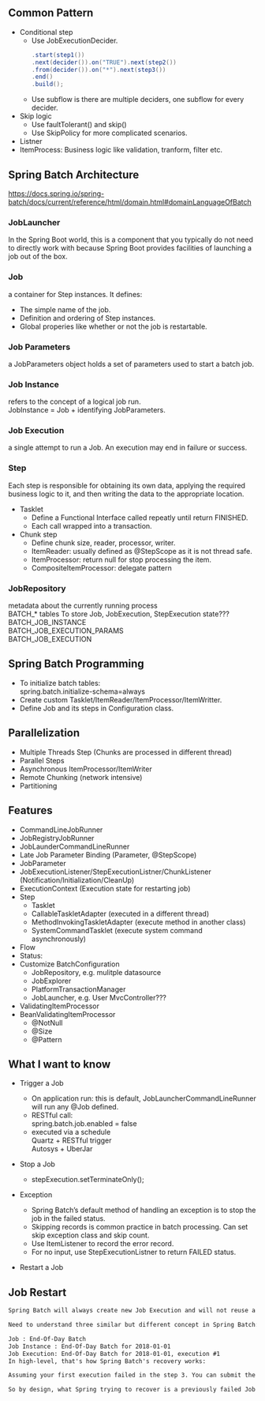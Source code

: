 ## Common Pattern
- Conditional step  
  - Use JobExecutionDecider.  
    ```java
    .start(step1())
    .next(decider()).on("TRUE").next(step2())
    .from(decider()).on("*").next(step3())
    .end()
    .build();
    ```
  - Use subflow is there are multiple deciders, one subflow for every decider.
- Skip logic  
  - Use faultTolerant() and skip()
  - Use SkipPolicy for more complicated scenarios.
- Listner
- ItemProcess: Business logic like validation, tranform, filter etc.

## Spring Batch Architecture
https://docs.spring.io/spring-batch/docs/current/reference/html/domain.html#domainLanguageOfBatch  

### JobLauncher
In the Spring Boot world, this is a component that you typically do not need to directly work with because Spring Boot provides facilities of launching a job out of the box.  

### Job
a container for Step instances. It defines:  
- The simple name of the job.  
- Definition and ordering of Step instances.  
- Global properies like whether or not the job is restartable.  

### Job Parameters
a JobParameters object holds a set of parameters used to start a batch job.

### Job Instance
refers to the concept of a logical job run.  
JobInstance = Job + identifying JobParameters.

### Job Execution
a single attempt to run a Job. An execution may end in failure or success.

### Step
Each step is responsible for obtaining its own data, applying the required business logic to it, and then writing the data to the appropriate location.
- Tasklet  
  - Define a Functional Interface called repeatly until return FINISHED.  
  - Each call wrapped into a transaction.
- Chunk step
  - Define chunk size, reader, processor, writer.
  - ItemReader: usually defined as @StepScope as it is not thread safe.
  - ItemProcessor: return null for stop processing the item.
  - CompositeItemProcessor: delegate pattern

### JobRepository
metadata about the currently running process  
BATCH_* tables To store Job, JobExecution, StepExecution state???  
BATCH_JOB_INSTANCE  
BATCH_JOB_EXECUTION_PARAMS  
BATCH_JOB_EXECUTION  

## Spring Batch Programming
- To initialize batch tables:  
  spring.batch.initialize-schema=always
- Create custom Tasklet/ItemReader/ItemProcessor/ItemWritter.
- Define Job and its steps in Configuration class.

## Parallelization  
- Multiple Threads Step (Chunks are processed in different thread)  
- Parallel Steps  
- Asynchronous ItemProcessor/ItemWriter
- Remote Chunking (network intensive)  
- Partitioning

## Features  
- CommandLineJobRunner  
- JobRegistryJobRunner
- JobLaunderCommandLineRunner
- Late Job Parameter Binding (Parameter, @StepScope)  
- JobParameter
- JobExecutionListener/StepExecutionListner/ChunkListener (Notification/Initialization/CleanUp)
- ExecutionContext (Execution state for restarting job)
- Step
  - Tasklet
  - CallableTaskletAdapter (executed in a different thread)
  - MethodInvokingTaskletAdapter (execute method in another class)
  - SystemCommandTasklet (execute system command asynchronously)
- Flow
- Status: 
- Customize BatchConfiguration
  - JobRepository, e.g. mulitple datasource
  - JobExplorer
  - PlatformTransactionManager
  - JobLauncher, e.g. User MvcController???
- ValidatingItemProcessor
- BeanValidatingItemProcessor
  - @NotNull
  - @Size
  - @Pattern

## What I want to know
- Trigger a Job  
  - On application run: this is default, JobLauncherCommandLineRunner will run any @Job defined.
  - RESTful call:   
    spring.batch.job.enabled = false  
  - executed via a schedule  
    Quartz + RESTful trigger  
    Autosys + UberJar  

- Stop a Job  
  - stepExecution.setTerminateOnly();

- Exception  
  - Spring Batch’s default method of handling an exception is to stop the job in the failed status.
  - Skipping records is common practice in batch processing. Can set skip exception class and skip count.
  - Use ItemListener to record the error record.
  - For no input, use StepExecutionListner to return FAILED status.

- Restart a Job

## Job Restart
```txt
Spring Batch will always create new Job Execution and will not reuse a previous failed job execution to continue its execution.  

Need to understand three similar but different concept in Spring Batch: Job, Job Instance, Job Execution. Example:-

Job : End-Of-Day Batch
Job Instance : End-Of-Day Batch for 2018-01-01
Job Execution: End-Of-Day Batch for 2018-01-01, execution #1
In high-level, that's how Spring Batch's recovery works:

Assuming your first execution failed in the step 3. You can submit the same Job (End-of-Day Batch) with same Parameters (2018-01-01). Spring Batch will try to look up last Job Execution (End-Of-Day Batch for 2018-01-01, execution #1) of the submitted Job Instance (End-of-Day Batch for 2018-01-01), and found that it has previously failed in step 3. Spring Batch will then create a NEW execution, [End-Of-Day Batch for 2018-01-01, execution #2], and start the execution from step 3.

So by design, what Spring trying to recover is a previously failed Job Instance (instead of Job Execution). Spring batch will not reuse execution when you are re-running a previous-failed execution.
```
